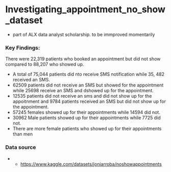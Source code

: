 # Investigating_appointment_no_show_dataset
- part of ALX data analyst scholarship. to be immproved momentarily

### Key Findings:
There were 22,319 patients who booked an appointment but did not show compared to 88,207 who showed up. 
- A total of 75,044 patients did nto receive SMS notification while 35, 482 received an SMS.
- 62509 patients did not receive an SMS but showed for the appointment while 25698 receive an SMS and dshowed up for the appointment.
- 12535 patients did not receive an sms and did not show up for the appoitnment and 9784 patients received an SMS but did not show up for the appointment. 
- 57245 females showed up for their appointments while 14594 did not.
- 30962 Male patients showed up for their appointments while 7725 did not.
- There are more female patients who showed up for their appointments than men


### Data source
- - https://www.kaggle.com/datasets/joniarroba/noshowappointments